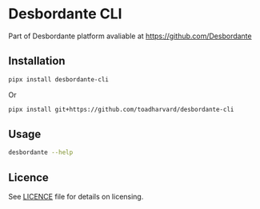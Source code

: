 # Desbordante CLI

Part of Desbordante platform avaliable at https://github.com/Desbordante
## Installation
```bash
pipx install desbordante-cli
```
Or
```bash
pipx install git+https://github.com/toadharvard/desbordante-cli
```
## Usage
```bash
desbordante --help
```

## Licence
See [LICENCE](./LICENCE) file for details on licensing.
